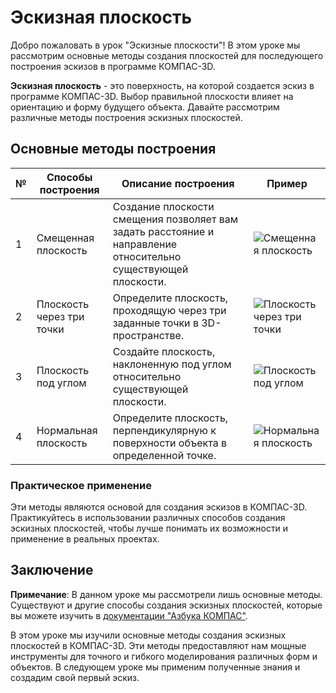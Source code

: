 # Эскизная плоскость

Добро пожаловать в урок "Эскизные плоскости"! В этом уроке мы рассмотрим основные методы создания плоскостей для последующего построения эскизов в программе КОМПАС-3D.

**Эскизная плоскость** - это поверхность, на которой создается эскиз в программе КОМПАС-3D. Выбор правильной плоскости влияет на ориентацию и форму будущего объекта. Давайте рассмотрим различные методы построения эскизных плоскостей.

## Основные методы построения

| №   | Способы построения        | Описание построения                                                                                            | Пример                                     |
| --- | ------------------------- | -------------------------------------------------------------------------------------------------------------- | ------------------------------------------ |
| 1   | Смещенная плоскость       | Создание плоскости смещения позволяет вам задать расстояние и направление относительно существующей плоскости. | ![Смещенная плоскость](https://github.com/NotACat1/COMPASS-3D-courses/assets/113008873/92d1ada4-89d2-43ee-9433-89ed4df2a4fe)      |
| 2   | Плоскость через три точки | Определите плоскость, проходящую через три заданные точки в 3D-пространстве.                                   | ![Плоскость через три точки](https://github.com/NotACat1/COMPASS-3D-courses/assets/113008873/bad6952f-e400-4d9b-a785-3f3f07e6623f) |
| 3   | Плоскость под углом       | Создайте плоскость, наклоненную под углом относительно существующей плоскости.                                 | ![Плоскость под углом](https://github.com/NotACat1/COMPASS-3D-courses/assets/113008873/773cb414-858b-4b2f-93e8-a7bcf243b54b)      |
| 4   | Нормальная плоскость      | Определите плоскость, перпендикулярную к поверхности объекта в определенной точке.                             | ![Нормальная плоскость](https://github.com/NotACat1/COMPASS-3D-courses/assets/113008873/c9ae1fa3-061d-4dde-a1f5-6502d8433428)     |

### Практическое применение

Эти методы являются основой для создания эскизов в КОМПАС-3D. Практикуйтесь в использовании различных способов создания эскизных плоскостей, чтобы лучше понимать их возможности и применение в реальных проектах.

## Заключение

**Примечание**: В данном уроке мы рассмотрели лишь основные методы. Существуют и другие способы создания эскизных плоскостей, которые вы можете изучить в [документации "Азбука КОМПАС"](https://help.ascon.ru/KOMPAS/22/ru-RU/postroenie_ploskostey.html).

В этом уроке мы изучили основные методы создания эскизных плоскостей в КОМПАС-3D. Эти методы предоставляют нам мощные инструменты для точного и гибкого моделирования различных форм и объектов. В следующем уроке мы применим полученные знания и создадим свой первый эскиз.
